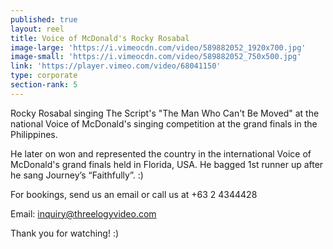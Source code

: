 ```yaml
---
published: true
layout: reel
title: Voice of McDonald's Rocky Rosabal
image-large: 'https://i.vimeocdn.com/video/589882052_1920x700.jpg'
image-small: 'https://i.vimeocdn.com/video/589882052_750x500.jpg'
link: 'https://player.vimeo.com/video/68041150'
type: corporate
section-rank: 5
---
```

Rocky Rosabal singing The Script's "The Man Who Can't Be Moved" at the national Voice of McDonald's singing competition at the grand finals in the Philippines.

He later on won and represented the country in the international Voice of McDonald's grand finals held in Florida, USA. He bagged 1st runner up after he sang Journey’s “Faithfully”. :) 

For bookings, send us an email or call us at +63 2 4344428

Email: inquiry@threelogyvideo.com

Thank you for watching! :)

